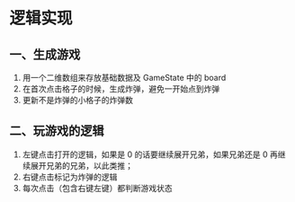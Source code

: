 # 逻辑实现

## 一、生成游戏
1. 用一个二维数组来存放基础数据及 GameState 中的 board
2. 在首次点击格子的时候，生成炸弹，避免一开始点到炸弹
3. 更新不是炸弹的小格子的炸弹数

## 二、玩游戏的逻辑
1. 左键点击打开的逻辑，如果是 0 的话要继续展开兄弟，如果兄弟还是 0 再继续展开兄弟的兄弟，以此类推；
2. 右键点击标记为炸弹的逻辑
3. 每次点击（包含右键左键）都判断游戏状态
